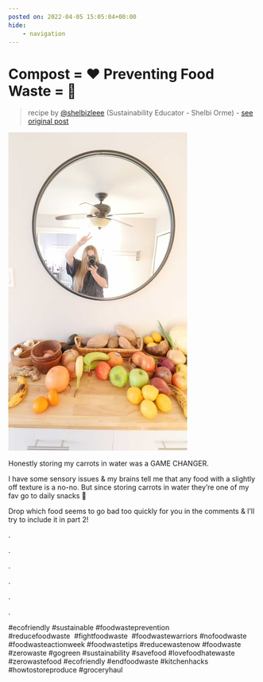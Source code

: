 ```yaml
---
posted on: 2022-04-05 15:05:04+00:00
hide:
    - navigation
---
```


# Compost = ❤️ Preventing Food Waste = 🥰 

> recipe by [@shelbizleee](https://www.instagram.com/shelbizleee/) 
(Sustainability Educator - Shelbi Orme) - [see original post](https://instagram.com/p/Cb-Uc2FI0ET)

![](../img/shelbizleee_05-04-2022_1504.png)


Honestly storing my carrots in water was a GAME CHANGER. 

I have some sensory issues & my brains tell me that any food with a slightly off texture is a no-no. But since storing carrots in water they’re one of my fav go to daily snacks 🥕

Drop which food seems to go bad too quickly for you in the comments & I’ll try to include it in part 2! 

.⁠

.⁠

.⁠

.⁠

.⁠

.⁠

\#ecofriendly \#sustainable \#foodwasteprevention \#reducefoodwaste  \#fightfoodwaste  \#foodwastewarriors \#nofoodwaste \#foodwasteactionweek \#foodwastetips \#reducewastenow \#foodwaste \#zerowaste \#gogreen \#sustainability \#savefood \#lovefoodhatewaste \#zerowastefood \#ecofriendly \#endfoodwaste \#kitchenhacks \#howtostoreproduce \#groceryhaul 